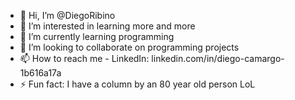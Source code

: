 - 👋 Hi, I’m @DiegoRibino
- 👀 I’m interested in learning more and more
- 🌱 I’m currently learning programming
- 💞️ I’m looking to collaborate on programming projects
- 📫 How to reach me - LinkedIn: linkedin.com/in/diego-camargo-1b616a17a
- ⚡ Fun fact: I have a column by an 80 year old person LoL

<!---
DiegoRibino/DiegoRibino is a ✨ special ✨ repository because its `README.md` (this file) appears on your GitHub profile.
You can click the Preview link to take a look at your changes.
--->
